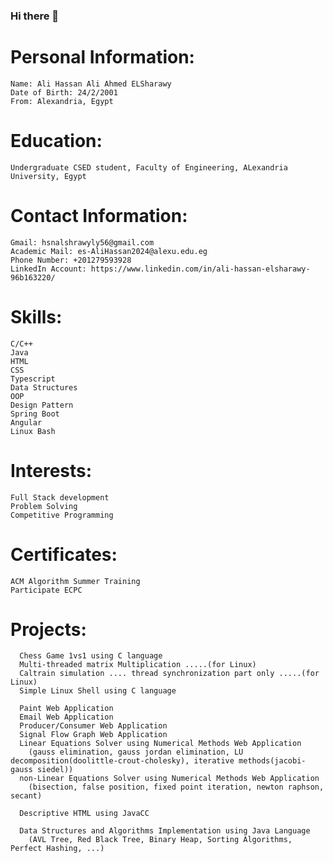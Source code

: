 ### Hi there 👋

# Personal Information:
    Name: Ali Hassan Ali Ahmed ELSharawy
    Date of Birth: 24/2/2001
    From: Alexandria, Egypt

# Education:
    Undergraduate CSED student, Faculty of Engineering, ALexandria University, Egypt
  
# Contact Information:
    Gmail: hsnalshrawyly56@gmail.com
    Academic Mail: es-AliHassan2024@alexu.edu.eg
    Phone Number: +201279593928
    LinkedIn Account: https://www.linkedin.com/in/ali-hassan-elsharawy-96b163220/ 

# Skills:
    C/C++
    Java
    HTML
    CSS
    Typescript
    Data Structures
    OOP
    Design Pattern
    Spring Boot
    Angular
    Linux Bash

# Interests:
    Full Stack development
    Problem Solving
    Competitive Programming

# Certificates:
    ACM Algorithm Summer Training
    Participate ECPC

# Projects:
      Chess Game 1vs1 using C language
      Multi-threaded matrix Multiplication .....(for Linux)
      Caltrain simulation .... thread synchronization part only .....(for Linux)
      Simple Linux Shell using C language

      Paint Web Application
      Email Web Application
      Producer/Consumer Web Application
      Signal Flow Graph Web Application  
      Linear Equations Solver using Numerical Methods Web Application
        (gauss elimination, gauss jordan elimination, LU decomposition(doolittle-crout-cholesky), iterative methods(jacobi-gauss siedel))
      non-Linear Equations Solver using Numerical Methods Web Application
        (bisection, false position, fixed point iteration, newton raphson, secant)

      Descriptive HTML using JavaCC

      Data Structures and Algorithms Implementation using Java Language
        (AVL Tree, Red Black Tree, Binary Heap, Sorting Algorithms, Perfect Hashing, ...)
